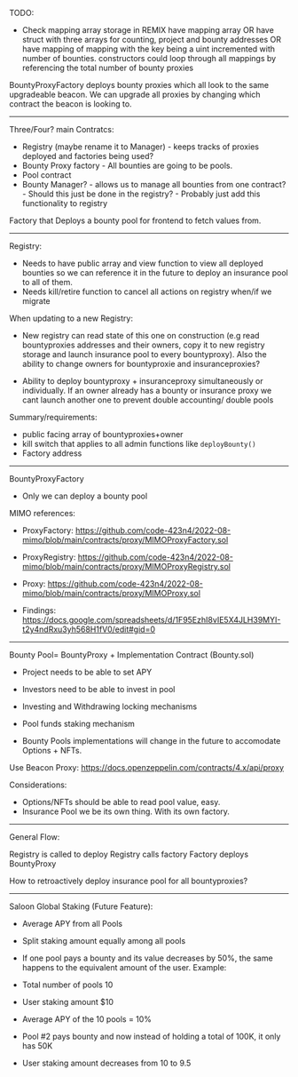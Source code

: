 TODO:

- Check mapping array storage in REMIX
  have mapping array
  OR
  have struct with three arrays for counting, project and bounty addresses
  OR
  have mapping of mapping with the key being a uint incremented with number of bounties. constructors could loop through all mappings by referencing the total number of bounty proxies

BountyProxyFactory deploys bounty proxies which all look to the same upgradeable beacon.
We can upgrade all proxies by changing which contract the beacon is looking to.

---

Three/Four? main Contratcs:

- Registry (maybe rename it to Manager) - keeps tracks of proxies deployed and factories being used?
- Bounty Proxy factory - All bounties are going to be pools.
- Pool contract
- Bounty Manager? - allows us to manage all bounties from one contract? - Should this just be done in the registry? - Probably just add this functionality to registry

Factory that Deploys a bounty pool for frontend to fetch values from.

---

Registry:

- Needs to have public array and view function to view all deployed bounties so we can reference it in the future to deploy an insurance pool to all of them.
- Needs kill/retire function to cancel all actions on registry when/if we migrate

When updating to a new Registry:

- New registry can read state of this one on construction (e.g read bountyproxies addresses and their owners, copy it to new registry storage and launch insurance pool to every bountyproxy). Also the ability to change owners for bountyproxie and insuranceproxies?

- Ability to deploy bountyproxy + insuranceproxy simultaneously or individually. If an owner already has a bounty or insurance proxy we cant launch another one to prevent double accounting/ double pools

Summary/requirements:

- public facing array of bountyproxies+owner
- kill switch that applies to all admin functions like `deployBounty()`
- Factory address

---

BountyProxyFactory

- Only we can deploy a bounty pool

MIMO references:

- ProxyFactory: https://github.com/code-423n4/2022-08-mimo/blob/main/contracts/proxy/MIMOProxyFactory.sol

- ProxyRegistry: https://github.com/code-423n4/2022-08-mimo/blob/main/contracts/proxy/MIMOProxyRegistry.sol

- Proxy: https://github.com/code-423n4/2022-08-mimo/blob/main/contracts/proxy/MIMOProxy.sol

- Findings: https://docs.google.com/spreadsheets/d/1F95EzhI8vIE5X4JLH39MYI-t2y4ndRxu3yh568H1fV0/edit#gid=0

---

Bounty Pool= BountyProxy + Implementation Contract (Bounty.sol)

- Project needs to be able to set APY
- Investors need to be able to invest in pool
- Investing and Withdrawing locking mechanisms
- Pool funds staking mechanism

- Bounty Pools implementations will change in the future to accomodate Options + NFTs.

Use Beacon Proxy: https://docs.openzeppelin.com/contracts/4.x/api/proxy

Considerations:

- Options/NFTs should be able to read pool value, easy.
- Insurance Pool we be its own thing. With its own factory.

---

General Flow:

Registry is called to deploy
Registry calls factory
Factory deploys BountyProxy

How to retroactively deploy insurance pool for all bountyproxies?

---

Saloon Global Staking (Future Feature):

- Average APY from all Pools
- Split staking amount equally among all pools
- If one pool pays a bounty and its value decreases by 50%, the same happens to the equivalent amount of the user.
  Example:
- Total number of pools 10
- User staking amount $10
- Average APY of the 10 pools = 10%

- Pool #2 pays bounty and now instead of holding a total of 100K, it only has 50K
- User staking amount decreases from 10 to 9.5
